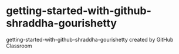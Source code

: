 # getting-started-with-github-shraddha-gourishetty
getting-started-with-github-shraddha-gourishetty created by GitHub Classroom
